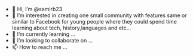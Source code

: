 - 👋 Hi, I’m @samirb23
- 👀 I’m interested in creating one small community with features same or similar to Facebook for young people where they could spend time learning about tech, history,languages and etc...
- 🌱 I’m currently learning ...
- 💞️ I’m looking to collaborate on ...
- 📫 How to reach me ...

<!---
samirb23/samirb23 is a ✨ special ✨ repository because its `README.md` (this file) appears on your GitHub profile.
You can click the Preview link to take a look at your changes.
--->

